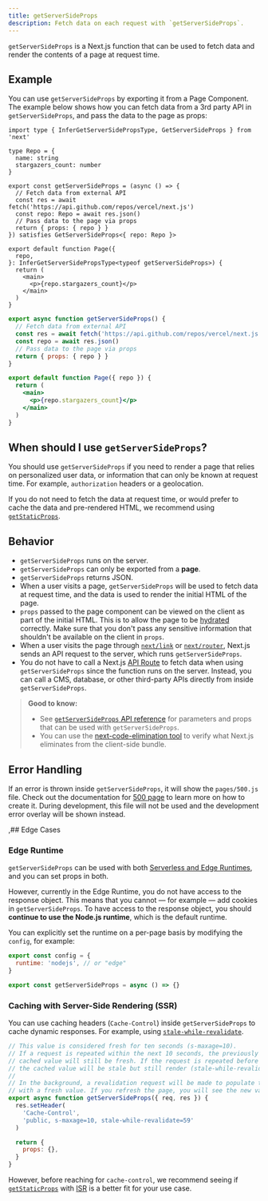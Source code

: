 ```yaml
---
title: getServerSideProps
description: Fetch data on each request with `getServerSideProps`.
---
```


`getServerSideProps` is a Next.js function that can be used to fetch data and render the contents of a page at request time.

## Example

You can use `getServerSideProps` by exporting it from a Page Component. The example below shows how you can fetch data from a 3rd party API in `getServerSideProps`, and pass the data to the page as props:

```tsx filename="pages/index.tsx" switcher
import type { InferGetServerSidePropsType, GetServerSideProps } from 'next'

type Repo = {
  name: string
  stargazers_count: number
}

export const getServerSideProps = (async () => {
  // Fetch data from external API
  const res = await fetch('https://api.github.com/repos/vercel/next.js')
  const repo: Repo = await res.json()
  // Pass data to the page via props
  return { props: { repo } }
}) satisfies GetServerSideProps<{ repo: Repo }>

export default function Page({
  repo,
}: InferGetServerSidePropsType<typeof getServerSideProps>) {
  return (
    <main>
      <p>{repo.stargazers_count}</p>
    </main>
  )
}
```

```jsx filename="pages/index.js" switcher
export async function getServerSideProps() {
  // Fetch data from external API
  const res = await fetch('https://api.github.com/repos/vercel/next.js')
  const repo = await res.json()
  // Pass data to the page via props
  return { props: { repo } }
}

export default function Page({ repo }) {
  return (
    <main>
      <p>{repo.stargazers_count}</p>
    </main>
  )
}
```

## When should I use `getServerSideProps`?

You should use `getServerSideProps` if you need to render a page that relies on personalized user data, or information that can only be known at request time. For example, `authorization` headers or a geolocation.

If you do not need to fetch the data at request time, or would prefer to cache the data and pre-rendered HTML, we recommend using [`getStaticProps`](/docs/pages/building-your-application/data-fetching/get-static-props).

## Behavior

- `getServerSideProps` runs on the server.
- `getServerSideProps` can only be exported from a **page**.
- `getServerSideProps` returns JSON.
- When a user visits a page, `getServerSideProps` will be used to fetch data at request time, and the data is used to render the initial HTML of the page.
- `props` passed to the page component can be viewed on the client as part of the initial HTML. This is to allow the page to be [hydrated](https://react.dev/reference/react-dom/hydrate) correctly. Make sure that you don't pass any sensitive information that shouldn't be available on the client in `props`.
- When a user visits the page through [`next/link`](/docs/pages/api-reference/components/link) or [`next/router`](/docs/pages/api-reference/functions/use-router), Next.js sends an API request to the server, which runs `getServerSideProps`.
- You do not have to call a Next.js [API Route](/docs/pages/building-your-application/routing/api-routes) to fetch data when using `getServerSideProps` since the function runs on the server. Instead, you can call a CMS, database, or other third-party APIs directly from inside `getServerSideProps`.

> **Good to know:**
>
> - See [`getServerSideProps` API reference](/docs/pages/api-reference/functions/get-server-side-props) for parameters and props that can be used with `getServerSideProps`.
> - You can use the [next-code-elimination tool](https://next-code-elimination.vercel.app/) to verify what Next.js eliminates from the client-side bundle.

## Error Handling

If an error is thrown inside `getServerSideProps`, it will show the `pages/500.js` file. Check out the documentation for [500 page](/docs/pages/building-your-application/routing/custom-error#500-page) to learn more on how to create it. During development, this file will not be used and the development error overlay will be shown instead.

,## Edge Cases

### Edge Runtime

`getServerSideProps` can be used with both [Serverless and Edge Runtimes](/docs/pages/building-your-application/rendering/edge-and-nodejs-runtimes), and you can set props in both.

However, currently in the Edge Runtime, you do not have access to the response object. This means that you cannot — for example — add cookies in `getServerSideProps`. To have access to the response object, you should **continue to use the Node.js runtime**, which is the default runtime.

You can explicitly set the runtime on a per-page basis by modifying the `config`, for example:

```jsx filename="pages/index.js"
export const config = {
  runtime: 'nodejs', // or "edge"
}

export const getServerSideProps = async () => {}
```

### Caching with Server-Side Rendering (SSR)

You can use caching headers (`Cache-Control`) inside `getServerSideProps` to cache dynamic responses. For example, using [`stale-while-revalidate`](https://web.dev/stale-while-revalidate/).

```jsx
// This value is considered fresh for ten seconds (s-maxage=10).
// If a request is repeated within the next 10 seconds, the previously
// cached value will still be fresh. If the request is repeated before 59 seconds,
// the cached value will be stale but still render (stale-while-revalidate=59).
//
// In the background, a revalidation request will be made to populate the cache
// with a fresh value. If you refresh the page, you will see the new value.
export async function getServerSideProps({ req, res }) {
  res.setHeader(
    'Cache-Control',
    'public, s-maxage=10, stale-while-revalidate=59'
  )

  return {
    props: {},
  }
}
```

However, before reaching for `cache-control`, we recommend seeing if [`getStaticProps`](/docs/pages/building-your-application/data-fetching/get-static-props) with [ISR](/docs/pages/building-your-application/data-fetching/incremental-static-regeneration) is a better fit for your use case.
